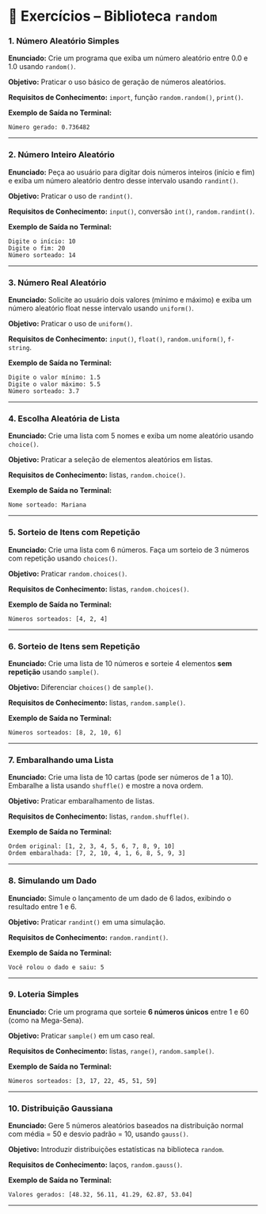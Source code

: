 # 📌 Exercícios – Biblioteca `random`

### **1. Número Aleatório Simples**

**Enunciado:** Crie um programa que exiba um número aleatório entre 0.0 e 1.0 usando `random()`.

**Objetivo:** Praticar o uso básico de geração de números aleatórios.

**Requisitos de Conhecimento:** `import`, função `random.random()`, `print()`.

**Exemplo de Saída no Terminal:**

```
Número gerado: 0.736482
```

---

### **2. Número Inteiro Aleatório**

**Enunciado:** Peça ao usuário para digitar dois números inteiros (início e fim) e exiba um número aleatório dentro desse intervalo usando `randint()`.

**Objetivo:** Praticar o uso de `randint()`.

**Requisitos de Conhecimento:** `input()`, conversão `int()`, `random.randint()`.

**Exemplo de Saída no Terminal:**

```
Digite o início: 10
Digite o fim: 20
Número sorteado: 14
```

---

### **3. Número Real Aleatório**

**Enunciado:** Solicite ao usuário dois valores (mínimo e máximo) e exiba um número aleatório float nesse intervalo usando `uniform()`.

**Objetivo:** Praticar o uso de `uniform()`.

**Requisitos de Conhecimento:** `input()`, `float()`, `random.uniform()`, `f-string`.

**Exemplo de Saída no Terminal:**

```
Digite o valor mínimo: 1.5
Digite o valor máximo: 5.5
Número sorteado: 3.7
```

---

### **4. Escolha Aleatória de Lista**

**Enunciado:** Crie uma lista com 5 nomes e exiba um nome aleatório usando `choice()`.

**Objetivo:** Praticar a seleção de elementos aleatórios em listas.

**Requisitos de Conhecimento:** listas, `random.choice()`.

**Exemplo de Saída no Terminal:**

```
Nome sorteado: Mariana
```

---

### **5. Sorteio de Itens com Repetição**

**Enunciado:** Crie uma lista com 6 números. Faça um sorteio de 3 números com repetição usando `choices()`.

**Objetivo:** Praticar `random.choices()`.

**Requisitos de Conhecimento:** listas, `random.choices()`.

**Exemplo de Saída no Terminal:**

```
Números sorteados: [4, 2, 4]
```

---

### **6. Sorteio de Itens sem Repetição**

**Enunciado:** Crie uma lista de 10 números e sorteie 4 elementos **sem repetição** usando `sample()`.

**Objetivo:** Diferenciar `choices()` de `sample()`.

**Requisitos de Conhecimento:** listas, `random.sample()`.

**Exemplo de Saída no Terminal:**

```
Números sorteados: [8, 2, 10, 6]
```

---

### **7. Embaralhando uma Lista**

**Enunciado:** Crie uma lista de 10 cartas (pode ser números de 1 a 10). Embaralhe a lista usando `shuffle()` e mostre a nova ordem.

**Objetivo:** Praticar embaralhamento de listas.

**Requisitos de Conhecimento:** listas, `random.shuffle()`.

**Exemplo de Saída no Terminal:**

```
Ordem original: [1, 2, 3, 4, 5, 6, 7, 8, 9, 10]
Ordem embaralhada: [7, 2, 10, 4, 1, 6, 8, 5, 9, 3]
```

---

### **8. Simulando um Dado**

**Enunciado:** Simule o lançamento de um dado de 6 lados, exibindo o resultado entre 1 e 6.

**Objetivo:** Praticar `randint()` em uma simulação.

**Requisitos de Conhecimento:** `random.randint()`.

**Exemplo de Saída no Terminal:**

```
Você rolou o dado e saiu: 5
```

---

### **9. Loteria Simples**

**Enunciado:** Crie um programa que sorteie **6 números únicos** entre 1 e 60 (como na Mega-Sena).

**Objetivo:** Praticar `sample()` em um caso real.

**Requisitos de Conhecimento:** listas, `range()`, `random.sample()`.

**Exemplo de Saída no Terminal:**

```
Números sorteados: [3, 17, 22, 45, 51, 59]
```

---

### **10. Distribuição Gaussiana**

**Enunciado:** Gere 5 números aleatórios baseados na distribuição normal com média = 50 e desvio padrão = 10, usando `gauss()`.

**Objetivo:** Introduzir distribuições estatísticas na biblioteca `random`.

**Requisitos de Conhecimento:** laços, `random.gauss()`.

**Exemplo de Saída no Terminal:**

```
Valores gerados: [48.32, 56.11, 41.29, 62.87, 53.04]
```

---

